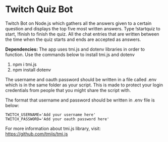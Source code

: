 # Twitch Quiz Bot
Twitch Bot on Node.js which gathers all the answers given to a certain question and displays the top five most written answers.
Type !startquiz to start, !finish to finish the quiz. All the chat entries that are written between the time when the quiz starts and ends are accepted as answers.

**Dependencies:**
The app uses tmi.js and dotenv libraries in order to function. Use the commands below to install tmi.js and dotenv

1. npm i tmi.js
2. npm install dotenv

The username and oauth password should be written in a file called .env which is in the same folder as your script. This is made to protect your login credentials from people that you might share the script with.

The format that username and password should be written in .env file is below:

    TWITCH_USERNAME='Add your username here'
    TWITCH_PASSWORD='Add your oauth password here'


For more information about tmi.js library, visit: https://github.com/tmijs/tmi.js
